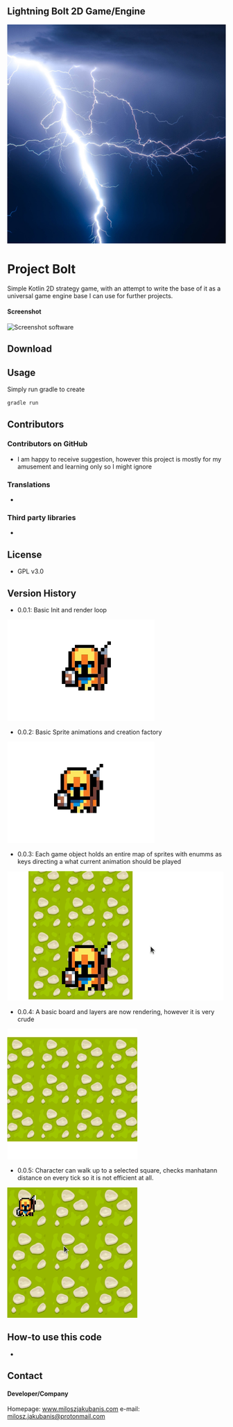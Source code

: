 ## Lightning Bolt 2D Game/Engine
![](src/main/resources/img/logo/logo.png)

Project Bolt
======
Simple Kotlin 2D strategy game, with an attempt 
to write the base of it as a universal game engine base I can use for further projects.

#### Screenshot
![Screenshot software]()

## Download

## Usage
Simply run gradle to create 
```Code
gradle run
```
## Contributors

### Contributors on GitHub
* I am happy to receive suggestion, however this project is mostly for my amusement 
and learning only so I might ignore 

### Translations
*

### Third party libraries
*

## License
* GPL v3.0

## Version History
* 0.0.1: Basic Init and render loop

![Basic Animation](src/main/resources/img/history_gif/1.gif)
* 0.0.2: Basic Sprite animations and creation factory

![Animation Swapping on Move](src/main/resources/img/history_gif/2.gif)
* 0.0.3: Each game object holds an entire map of sprites with enumms as keys directing a what current animation should be played

![Animation and Board Rendering](src/main/resources/img/history_gif/3.gif)
* 0.0.4: A basic board and layers are now rendering, however it is very crude 

![Tiles responding](src/main/resources/img/history_gif/4.gif)

* 0.0.5: Character can walk up to a selected square, checks manhatann distance on every tick
so it is not efficient at all.

![Tiles responding](src/main/resources/img/history_gif/5.gif)

## How-to use this code
*

## Contact
#### Developer/Company
 Homepage: www.miloszjakubanis.com
 e-mail: milosz.jakubanis@protonmail.com

